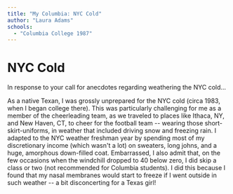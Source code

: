 ```yaml
---
title: "My Columbia: NYC Cold"
author: "Laura Adams"
schools:
  - "Columbia College 1987"
---
```


# NYC Cold

In response to your call for anecdotes regarding weathering the NYC cold...

As a native Texan, I was grossly unprepared for the NYC cold (circa 1983, when I began college there).  This was particularly challenging for me as a member of the cheerleading team, as we traveled to places like Ithaca, NY, and New Haven, CT, to cheer for the football team -- wearing those short-skirt-uniforms, in weather that included driving snow and freezing rain.  I adapted to the NYC weather freshman year by spending most of my discretionary income (which wasn't a lot) on sweaters, long johns, and a huge, amorphous down-filled coat.  Embarrassed, I also admit that, on the few occasions when the windchill dropped to 40 below zero, I did skip a class or two (not recommended for Columbia students).  I did this because I found that my nasal membranes would start to freeze if I went outside in such weather -- a bit disconcerting for a Texas girl!
